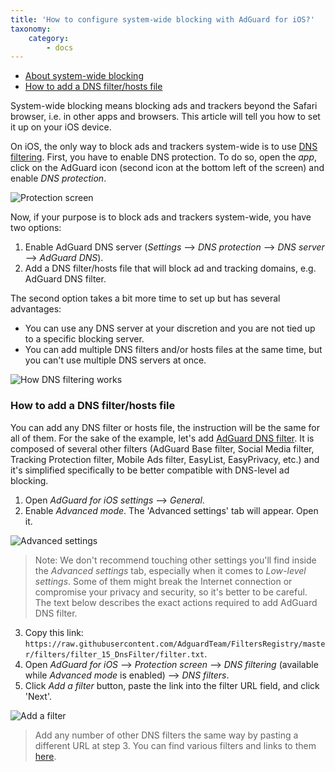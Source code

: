 ```yaml
---
title: 'How to configure system-wide blocking with AdGuard for iOS?'
taxonomy:
    category:
        - docs
---
```


   * [About system-wide blocking](#system-wide)
   * [How to add a DNS filter/hosts file](#filters)

<a name="system-wide"></a>
System-wide blocking means blocking ads and trackers beyond the Safari browser, i.e. in other apps and browsers. This article will tell you how to set it up on your iOS device.

On iOS, the only way to block ads and trackers system-wide is to use [DNS filtering](https://kb.adguard.com/en/general/dns-filtering). First, you have to enable DNS protection. To do so, open the *app*, click on the AdGuard icon (second icon at the bottom left of the screen) and enable *DNS protection*.

![Protection screen](https://cdn.adguard.com/content/kb/ad_blocker/iOS/ios_dns_protection1.png)

Now, if your purpose is to block ads and trackers system-wide, you have two options:

1. Enable AdGuard DNS server (*Settings* —> *DNS protection* —> *DNS server* —> *AdGuard DNS*).
2. Add a DNS filter/hosts file that will block ad and tracking domains, e.g. AdGuard DNS filter.

The second option takes a bit more time to set up but has several advantages:

* You can use any DNS server at your discretion and you are not tied up to a specific blocking server.
* You can add multiple DNS filters and/or hosts files at the same time, but you can't use multiple DNS servers at once.

![How DNS filtering works](https://cdn.adguard.com/public/Adguard/kb/DNS_filtering/how_dns_filtering_works_en.png)

<a name="filters"></a>
### How to add a DNS filter/hosts file

You can add any DNS filter or hosts file, the instruction will be the same for all of them. For the sake of the example, let's add [AdGuard DNS filter](https://github.com/AdguardTeam/AdguardSDNSFilter). It is composed of several other filters (AdGuard Base filter, Social Media filter, Tracking Protection filter, Mobile Ads filter, EasyList, EasyPrivacy, etc.) and it's simplified specifically to be better compatible with DNS-level ad blocking.

1. Open *AdGuard for iOS settings* —> *General*.
2. Enable *Advanced mode*. The 'Advanced settings' tab will appear. Open it.

![Advanced settings](https://cdn.adguard.com/public/Adguard/Blog/ios_advanced.jpg)


> Note: We don't recommend touching other settings you'll find inside the *Advanced settings* tab, especially when it comes to *Low-level settings*. Some of them might break the Internet connection or compromise your privacy and security, so it's better to be careful. The text below describes the exact actions required to add AdGuard DNS filter.

3. Copy this link: `https://raw.githubusercontent.com/AdguardTeam/FiltersRegistry/master/filters/filter_15_DnsFilter/filter.txt`.
4. Open *AdGuard for iOS* —> *Protection screen* —> *DNS filtering* (available while *Advanced mode* is enabled) —> *DNS filters*.
5. Click *Add a filter* button, paste the link into the filter URL field, and click 'Next'.

![Add a filter](https://cdn.adguard.com/content/kb/ad_blocker/iOS/ios_adding_a_filter1.png)

> Add any number of other DNS filters the same way by pasting a different URL at step 3. You can find various filters and links to them [here](https://filterlists.com).
